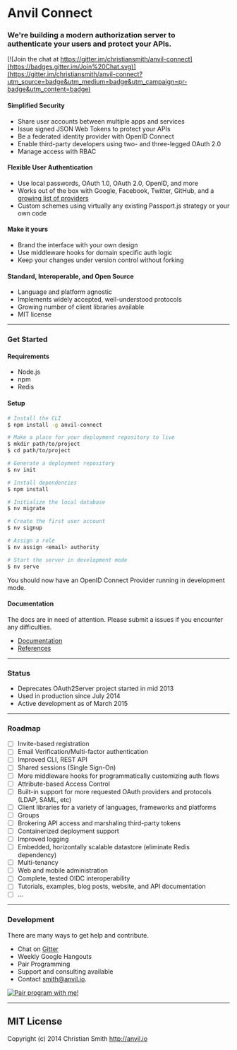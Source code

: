 # Anvil Connect

### We're building a modern authorization server to <br>authenticate your users and protect your APIs.

[![Join the chat at https://gitter.im/christiansmith/anvil-connect](https://badges.gitter.im/Join%20Chat.svg)](https://gitter.im/christiansmith/anvil-connect?utm_source=badge&utm_medium=badge&utm_campaign=pr-badge&utm_content=badge)

#### Simplified Security

- Share user accounts between multiple apps and services
- Issue signed JSON Web Tokens to protect your APIs
- Be a federated identity provider with OpenID Connect
- Enable third-party developers using two- and three-legged OAuth 2.0
- Manage access with RBAC

#### Flexible User Authentication

- Use local passwords, OAuth 1.0, OAuth 2.0, OpenID, and more
- Works out of the box with Google, Facebook, Twitter, GitHub, and a [growing list of providers](https://github.com/christiansmith/anvil-connect/tree/master/lib/providers)
- Custom schemes using virtually any existing Passport.js strategy or your own code

#### Make it yours

- Brand the interface with your own design
- Use middleware hooks for domain specific auth logic
- Keep your changes under version control without forking

#### Standard, Interoperable, and Open Source

- Language and platform agnostic
- Implements widely accepted, well-understood protocols
- Growing number of client libraries available 
- MIT license

***

### Get Started

#### Requirements

* Node.js
* npm
* Redis

#### Setup

```bash
# Install the CLI
$ npm install -g anvil-connect

# Make a place for your deployment repository to live
$ mkdir path/to/project
$ cd path/to/project

# Generate a deployment repository
$ nv init

# Install dependencies
$ npm install

# Initialize the local database
$ nv migrate

# Create the first user account
$ nv signup

# Assign a role
$ nv assign <email> authority

# Start the server in development mode
$ nv serve
```

You should now have an OpenID Connect Provider running in development mode. 

#### Documentation

The docs are in need of attention. Please submit a issues if you encounter any difficulties. 

* [Documentation](https://github.com/christiansmith/anvil-connect/wiki/Documentation)
* [References](https://github.com/christiansmith/anvil-connect/wiki/References)

***

### Status

- Deprecates OAuth2Server project started in mid 2013
- Used in production since July 2014
- Active development as of March 2015

***

### Roadmap

* [ ] Invite-based registration
* [ ] Email Verification/Multi-factor authentication
* [ ] Improved CLI, REST API
* [ ] Shared sessions (Single Sign-On)
* [ ] More middleware hooks for programmatically customizing auth flows
* [ ] Attribute-based Access Control
* [ ] Built-in support for more requested OAuth providers and protocols (LDAP, SAML, etc)
* [ ] Client libraries for a variety of languages, frameworks and platforms
* [ ] Groups
* [ ] Brokering API access and marshaling third-party tokens 
* [ ] Containerized deployment support
* [ ] Improved logging
* [ ] Embedded, horizontally scalable datastore (eliminate Redis dependency)
* [ ] Multi-tenancy
* [ ] Web and mobile administration
* [ ] Complete, tested OIDC interoperability
* [ ] Tutorials, examples, blog posts, website, and API documentation
* [ ] ...

***

### Development

There are many ways to get help and contribute.

* Chat on [Gitter](https://gitter.im/christiansmith/anvil-connect)
* Weekly Google Hangouts
* Pair Programming
* Support and consulting available
* Contact smith@anvil.io.

<a href="https://www.google.com/calendar/selfsched?sstoken=UUx1dWZaTzBaY2lCfGRlZmF1bHR8MGViMzcyZDg0OTUyOGZkOTNjM2M2ZDMxMmYwMWM0Yjg" title="Pair program with me!">
  <img  src="http://pairprogramwith.me/badge.png"
        alt="Pair program with me!" />
</a>

***

## MIT License

Copyright (c) 2014 Christian Smith http://anvil.io

